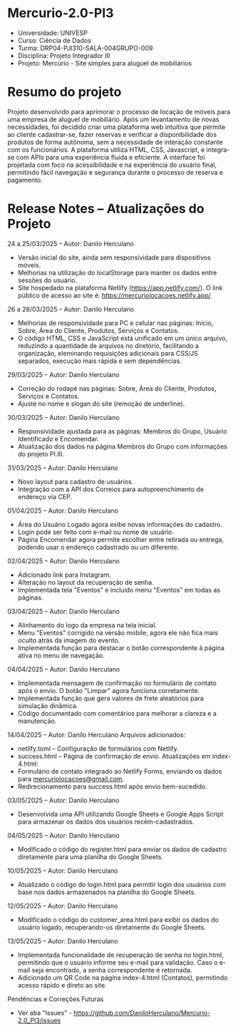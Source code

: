 # Mercurio-2.0-PI3
- Universidade: UNIVESP
- Curso: Ciência de Dados
- Turma: DRP04-PJI310-SALA-004GRUPO-009
- Disciplina: Projeto Integrador III
- Projeto: Mercúrio - Site simples para aluguel de mobiliários

# Resumo do projeto
Projeto desenvolvido para aprimorar o processo de locação de móveis para uma empresa de aluguel de mobiliário. Após um levantamento de novas necessidades, foi decidido criar uma plataforma web intuitiva que permite ao cliente cadastrar-se, fazer reservas e verificar a disponibilidade dos produtos de forma autônoma, sem a necessidade de interação constante com os funcionários.
A plataforma utiliza HTML, CSS, Javascript, e integra-se com APIs para uma experiência fluida e eficiente. A interface foi projetada com foco na acessibilidade e na experiência do usuário final, permitindo fácil navegação e segurança durante o processo de reserva e pagamento.

# Release Notes – Atualizações do Projeto

24 a 25/03/2025 – Autor: Danilo Herculano 
- Versão inicial do site, ainda sem responsividade para dispositivos móveis.
- Melhorias na utilização do localStorage para manter os dados entre sessões do usuário.
- Site hospedado na plataforma Netlify (https://app.netlify.com/). O link público de acesso ao site é: https://mercuriolocacoes.netlify.app/
  
26 a 28/03/2025 – Autor: Danilo Herculano 
- Melhorias de responsividade para PC e celular nas páginas: Início, Sobre, Área do Cliente, Produtos, Serviços e Contatos.
- O código HTML, CSS e JavaScript está unificado em um único arquivo, reduzindo a quantidade de arquivos no diretório, facilitando a organização, eleminando requisições adicionais para CSS/JS separados, execução mais rápida e sem dependências.

29/03/2025 – Autor: Danilo Herculano  
- Correção do rodapé nas páginas: Sobre, Área do Cliente, Produtos, Serviços e Contatos.  
- Ajuste no nome e slogan do site (remoção de underline).  

30/03/2025 – Autor: Danilo Herculano  
- Responsividade ajustada para as páginas: Membros do Grupo, Usuário Identificado e Encomendar.  
- Atualização dos dados na página Membros do Grupo com informações do projeto PI.III.  

31/03/2025 – Autor: Danilo Herculano  
- Novo layout para cadastro de usuários.  
- Integração com a API dos Correios para autopreenchimento de endereço via CEP.  

01/04/2025 – Autor: Danilo Herculano  
- Área do Usuário Logado agora exibe novas informações do cadastro.  
- Login pode ser feito com e-mail ou nome de usuário.  
- Página Encomendar agora permite escolher entre retirada ou entrega, podendo usar o endereço cadastrado ou um diferente.  

02/04/2025 – Autor: Danilo Herculano  
- Adicionado link para Instagram.  
- Alteração no layout da recuperação de senha.  
- Implementada tela "Eventos" e incluído menu "Eventos" em todas as páginas.  

03/04/2025 – Autor: Danilo Herculano
- Alinhamento do logo da empresa na tela inicial.
- Menu "Eventos" corrigido na versão mobile; agora ele não fica mais oculto atrás da imagem do evento.
- Implementada função para destacar o botão correspondente à página ativa no menu de navegação.

04/04/2025 – Autor: Danilo Herculano
- Implementada mensagem de confirmação no formulário de contato após o envio. O botão "Limpar" agora funciona corretamente.
- Implementada função que gera valores de frete aleatórios para simulação dinâmica.
- Código documentado com comentários para melhorar a clareza e a manutenção.

14/04/2025 – Autor: Danilo Herculano
Arquivos adicionados:
- netlify.toml – Configuração de formulários com Netlify.
- success.html – Página de confirmação de envio.
Atualizações em index-4.html:
- Formulário de contato integrado ao Netlify Forms, enviando os dados para mercuriolocacoes@gmail.com.
- Redirecionamento para success.html após envio bem-sucedido.

03/05/2025 – Autor: Danilo Herculano
- Desenvolvida uma API utilizando Google Sheets e Google Apps Script para armazenar os dados dos usuários recém-cadastrados.

04/05/2025 – Autor: Danilo Herculano
- Modificado o código do register.html para enviar os dados de cadastro diretamente para uma planilha do Google Sheets.

10/05/2025 – Autor: Danilo Herculano
- Atualizado o código do login.html para permitir login dos usuários com base nos dados armazenados na planilha do Google Sheets.

12/05/2025 – Autor: Danilo Herculano
- Modificado o código do customer_area.html para exibir os dados do usuário logado, recuperando-os diretamente do Google Sheets.

13/05/2025 – Autor: Danilo Herculano
- Implementada funcionalidade de recuperação de senha no login.html, permitindo que o usuário informe seu e-mail para validação. Caso o e-mail seja encontrado, a senha correspondente é retornada.
- Adicionado um QR Code na página index-4.html (Contatos), permitindo acesso rápido e direto ao site.

Pendências e Correções Futuras
- Ver aba "Issues" - https://github.com/DaniloHerculano/Mercurio-2.0_PI3/issues
